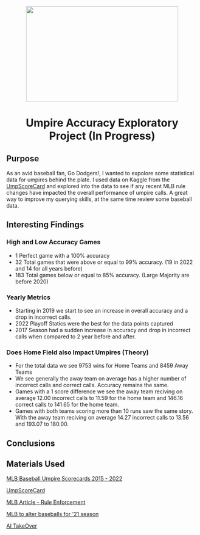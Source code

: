 <p align="center">
<img src="https://media.giphy.com/media/3otOKsqHz8cLLzD7JC/giphy.gif" width="400" height="250">
</p>

<h1 align="center"> Umpire Accuracy Exploratory Project (In Progress) </h1>

## Purpose
As an avid baseball fan, Go Dodgers!, I wanted to expolore some statistical data for umpires behind the plate. I used data on Kaggle from the [UmpScoreCard](https://umpscorecards.com/) and explored into the data to see if any recent MLB rule changes have impacted the overall performance of umpire calls. A great way to improve my querying skills, at the same time review some baseball data. 

## Interesting Findings
### High and Low Accuracy Games
- 1 Perfect game with a 100% accuracy
- 32 Total games that were above or equal to 99% accuracy. (19 in 2022 and 14 for all years before)
- 183 Total games below or equal to 85% accuracy. (Large Majority are before 2020)

### Yearly Metrics
- Starting in 2019 we start to see an increase in overall accuracy and a drop in incorrect calls. 
- 2022 Playoff Statics were the best for the data points captured
- 2017 Season had a sudden increase in accuracy and drop in incorrect calls when compared to 2 year before and after. 

### Does Home Field also Impact Umpires (Theory) 
- For the total data we see 9753 wins for Home Teams and 8459 Away Teams
- We see generally the away team on average has a higher number of incorrect calls and correct calls. Accuracy remains the same. 
- Games with a 1 score difference we see the away team reciving on average 12.00 incorrect calls to 11.59 for the home team and 146.16 correct calls to 141.65 for the home team.
- Games with both teams scoring more than 10 runs saw the same story. With the away team reciving on average 14.27 incorrect calls to 13.56 and 193.07 to 180.00. 

## Conclusions



## Materials Used
[MLB Baseball Umpire Scorecards 2015 - 2022](https://www.kaggle.com/datasets/mattop/mlb-baseball-umpire-scorecards-2015-2022)

[UmpScoreCard](https://umpscorecards.us/)

[MLB Article - Rule Enforcement](https://www.mlb.com/news/faq-sticky-stuff-and-new-rule-enforcement)

[MLB to alter baseballs for '21 season](www.mlb.com/news/mlb-to-alter-baseballs-for-2021)

[AI TakeOver](https://theanalyst.com/na/2022/08/will-some-catchers-be-pushed-out-of-baseball-when-the-robot-umpires-arrive/)
